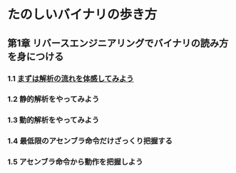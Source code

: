 # たのしいバイナリの歩き方
## 第1章 リバースエンジニアリングでバイナリの読み方を身につける
### 1.1 [まずは解析の流れを体感してみよう](https://github.com/thetaru/memorandum/tree/master/Summary/EnjoyBinary/1-1)
### 1.2 静的解析をやってみよう
### 1.3 動的解析をやってみよう
### 1.4 最低限のアセンブラ命令だけざっくり把握する
### 1.5 アセンブラ命令から動作を把握しよう
